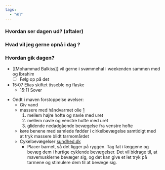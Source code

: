 ```yaml
---
tags:
  - "#📅"
---
```

### Hvordan ser dagen ud? (aftaler)


### Hvad vil jeg gerne opnå i dag ?


### Hvordan gik dagen?
- [[Mohammad Balkiss]] vil gerne i svømmehal i weekenden sammen med og Ibrahim 
	- [ ] Følg op på det 
- 15:07 Elias skiftet tisseble og flaske
	- 15:11 Sover 
* Ondt i maven forstoppelse øvelser:
	* Giv vand
	* massere med håndvarmet olie [1](https://www.youtube.com/watch?v=sOshvUbkqhM) 
		1. mellem højre hofte og navle med uret
		2. mellem navle og venstre hofte med uret 
		3. glidende nedadgående bevægelse fra venstre hofte 
	* køre benene med samlede fødder i cirkelbevægelse samtidigt med at tryk massere blidt tarmomårdet
	* Cykelbevægelser [sundhed.dk](https://www.sundhed.dk/borger/patienthaandbogen/boern/sygdomme/mave-tarm/forstoppelse-hos-spaedboern/)
		* Placer barnet, så det ligger på ryggen. Tag fat i læggene og bevæg dem i hurtige cyklende bevægelser. Det vil bidrage til, at mavemusklerne bevæger sig, og det kan give et let tryk på tarmene og stimulere dem til at bevæge sig.
